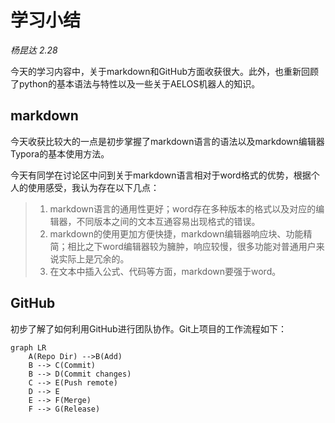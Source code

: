 # 学习小结

*杨昆达 2.28*

今天的学习内容中，关于markdown和GitHub方面收获很大。此外，也重新回顾了python的基本语法与特性以及一些关于AELOS机器人的知识。

## markdown

今天收获比较大的一点是初步掌握了markdown语言的语法以及markdown编辑器Typora的基本使用方法。

今天有同学在讨论区中问到关于markdown语言相对于word格式的优势，根据个人的使用感受，我认为存在以下几点：

> 1. markdown语言的通用性更好；word存在多种版本的格式以及对应的编辑器，不同版本之间的文本互通容易出现格式的错误。
> 2. markdown的使用更加方便快捷，markdown编辑器响应块、功能精简；相比之下word编辑器较为臃肿，响应较慢，很多功能对普通用户来说实际上是冗余的。
> 3. 在文本中插入公式、代码等方面，markdown要强于word。

## GitHub

初步了解了如何利用GitHub进行团队协作。Git上项目的工作流程如下：

```mermaid
graph LR
    A(Repo Dir) -->B(Add)
    B --> C(Commit)
    B --> D(Commit changes)
    C --> E(Push remote)
    D --> E
    E --> F(Merge)
    F --> G(Release)
```




